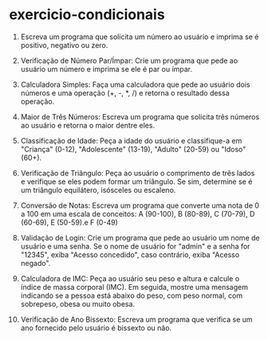 # exercicio-condicionais

1. Escreva um programa que solicita um número ao usuário e imprima se é positivo, negativo ou zero. 

2. Verificação de Número Par/Ímpar: Crie um programa que pede ao usuário um número e imprima se ele é par ou ímpar.

3. Calculadora Simples: Faça uma calculadora que pede ao usuário dois números e uma operação (+, -, *, /) e retorna o resultado dessa operação.

4. Maior de Três Números: Escreva um programa que solicita três números ao usuário e retorna o maior dentre eles.

5. Classificação de Idade: Peça a idade do usuário e classifique-a em "Criança" (0-12), "Adolescente" (13-19), "Adulto" (20-59) ou "Idoso" (60+).

6. Verificação de Triângulo: Peça ao usuário o comprimento de três lados e verifique se eles podem formar um triângulo. Se sim, determine se é um triângulo equilátero, isósceles ou escaleno.

7. Conversão de Notas: Escreva um programa que converte uma nota de 0 a 100 em uma escala de conceitos:  A (90-100), B (80-89), C (70-79), D (60-69), E (50-59).e F (0-49)

8. Validação de Login: Crie um programa que pede ao usuário um nome de usuário e uma senha. Se o nome de usuário for "admin" e a senha for "12345", exiba "Acesso concedido", caso contrário, exiba "Acesso negado".

9. Calculadora de IMC: Peça ao usuário seu peso e altura e calcule o índice de massa corporal (IMC). Em seguida, mostre uma mensagem indicando se a pessoa está abaixo do peso, com peso normal, com sobrepeso, obesa ou muito obesa.

10. Verificação de Ano Bissexto: Escreva um programa que verifica se um ano fornecido pelo usuário é bissexto ou não.